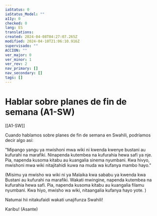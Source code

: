 ```yaml
---
iaStatus: 0
iaStatus_Model: ""
a11y: 0
checked: 0
lang: ES
translations: 
created: 2024-04-08T04:27:07.265Z
modified: 2024-04-10T21:06:10.916Z
supervisado: ""
ACCION: ""
ver_major: 0
ver_minor: 1
ver_rev: 2
nav_primary: []
nav_secondary: []
tags: []
---
```

# Hablar sobre planes de fin de semana (A1-SW)

[[A1-SW]]

Cuando hablamos sobre planes de fin de semana en Swahili, podríamos decir algo así:

"Mipango yangu ya mwishoni mwa wiki ni kwenda kwenye bustani au kufurahi na marafiki. Ninapenda kutembea na kufurahia hewa safi ya nje. Pia, napenda kusoma kitabu au kuangalia sinema nyumbani. Kwa hivyo, mwishoni mwa wiki nitajitahidi kuwa na muda wa kufanya mambo hayo." 

(Misimu ya mwisho wa wiki ni ya Malaika kwa sababu ya kwenda kwa Bustani au kufurahi na marafiki.  Wakati mwingine, napenda kutembea na kufurahia hewa safi.  Pia, napenda kusoma kitabu au kuangalia filamu nyumbani.  Kwa hiyo, mwisho wa wiki, nitaangalia kufanya hayo yote. ) 

Natumai hii nitakufaidi wakati unajifunza Swahili! 

Karibu! (Asante)
